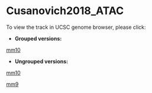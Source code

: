 # Cusanovich2018_ATAC
To view the track in UCSC genome browser, please click:

- **Grouped versions:**

[mm10](http://genome.ucsc.edu/cgi-bin/hgTracks?db=mm10&hubUrl=https://raw.githubusercontent.com/zhou-lab/trackHub/master/Cusanovich2018_ATAC/Grouped/MouseATAC.hub.txt)

- **Ungrouped versions:**

[mm10](http://genome.ucsc.edu/cgi-bin/hgTracks?db=mm10&hubUrl=https://raw.githubusercontent.com/zhou-lab/trackHub/master/Cusanovich2018_ATAC/Ungrouped/hub.txt)

[mm9](http://genome.ucsc.edu/cgi-bin/hgTracks?db=mm9&hubUrl=http://krishna.gs.washington.edu/content/members/ajh24/mouse_atlas_data_release/bigwigs/trackhub/Ungrouped/hub.txt)
